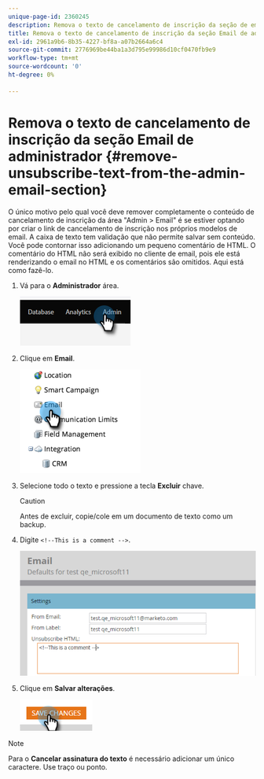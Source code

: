 ```yaml
---
unique-page-id: 2360245
description: Remova o texto de cancelamento de inscrição da seção de email do administrador - Documentos do Marketo - Documentação do produto
title: Remova o texto de cancelamento de inscrição da seção Email de administrador
exl-id: 2961a9b6-8b35-4227-bf8a-a07b2664a6c4
source-git-commit: 2776969be44ba1a3d795e99986d10cf0470fb9e9
workflow-type: tm+mt
source-wordcount: '0'
ht-degree: 0%

---
```


# Remova o texto de cancelamento de inscrição da seção Email de administrador {#remove-unsubscribe-text-from-the-admin-email-section}

O único motivo pelo qual você deve remover completamente o conteúdo de cancelamento de inscrição da área &quot;Admin > Email&quot; é se estiver optando por criar o link de cancelamento de inscrição nos próprios modelos de email. A caixa de texto tem validação que não permite salvar sem conteúdo. Você pode contornar isso adicionando um pequeno comentário de HTML. O comentário do HTML não será exibido no cliente de email, pois ele está renderizando o email no HTML e os comentários são omitidos. Aqui está como fazê-lo.

1. Vá para o **Administrador** área.

   ![](assets/remove-unsubscribe-text-from-the-admin-email-section-1.png)

1. Clique em **Email**.

   ![](assets/remove-unsubscribe-text-from-the-admin-email-section-2.png)

1. Selecione todo o texto e pressione a tecla **Excluir** chave.

   >[!CAUTION]
   >
   >Antes de excluir, copie/cole em um documento de texto como um backup.

1. Digite `<!--This is a comment -->`.

   ![](assets/remove-unsubscribe-text-from-the-admin-email-section-3.png)

1. Clique em **Salvar alterações**.

   ![](assets/remove-unsubscribe-text-from-the-admin-email-section-4.png)

>[!NOTE]
>
>Para o **Cancelar assinatura do texto** é necessário adicionar um único caractere. Use traço ou ponto.
